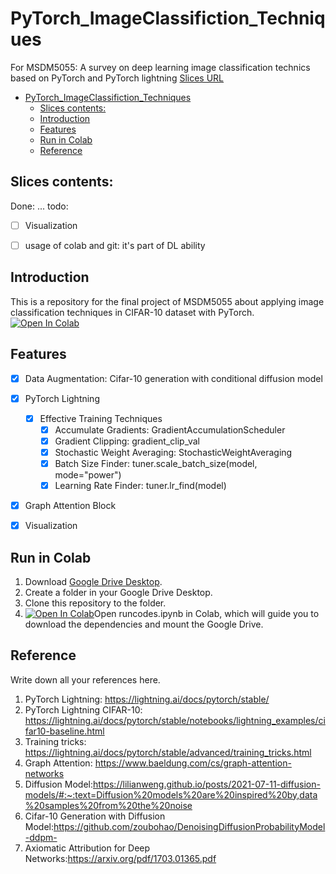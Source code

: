 # PyTorch_ImageClassifiction_Techniques

For MSDM5055: A survey on deep learning image classification technics based on PyTorch and PyTorch lightning
[Slices URL](https://lucajiang.github.io/PyTorch_ImageClassifiction_Techniques/slideshow/)

- [PyTorch\_ImageClassifiction\_Techniques](#pytorch_imageclassifiction_techniques)
  - [Slices contents:](#slices-contents)
  - [Introduction](#introduction)
  - [Features](#features)
  - [Run in Colab](#run-in-colab)
  - [Reference](#reference)


## Slices contents:
Done:
...
todo: 
- [ ] Visualization
- [ ] usage of colab and git: it's part of DL ability


## Introduction
This is a repository for the final project of MSDM5055 about applying image classification techniques in CIFAR-10 dataset with PyTorch.
[![Open In Colab](https://colab.research.google.com/assets/colab-badge.svg)](https://colab.research.google.com/github/LucaJiang/PyTorch_ImageClassifiction_Techniques/blob/main/runcodes.ipynb) 

## Features
- [x] Data Augmentation: Cifar-10 generation with conditional diffusion model
- [x] PyTorch Lightning
  - [x] Effective Training Techniques
    - [x] Accumulate Gradients: GradientAccumulationScheduler
    - [x] Gradient Clipping: gradient_clip_val
    - [x] Stochastic Weight Averaging: StochasticWeightAveraging
    - [x] Batch Size Finder: tuner.scale_batch_size(model, mode="power")
    - [x] Learning Rate Finder: tuner.lr_find(model)
- [x] Graph Attention Block
- [x] Visualization


## Run in Colab
1. Download [Google Drive Desktop](https://www.google.com/drive/download/).
2. Create a folder in your Google Drive Desktop. 
3. Clone this repository to the folder.
4. [![Open In Colab](https://colab.research.google.com/assets/colab-badge.svg)](https://colab.research.google.com/github/LucaJiang/PyTorch_ImageClassifiction_Techniques/blob/main/runcodes.ipynb)Open runcodes.ipynb in Colab, which will guide you to download the dependencies and mount the Google Drive.


## Reference
Write down all your references here. 
1. PyTorch Lightning: https://lightning.ai/docs/pytorch/stable/
2. PyTorch Lightning CIFAR-10: https://lightning.ai/docs/pytorch/stable/notebooks/lightning_examples/cifar10-baseline.html
3. Training tricks: https://lightning.ai/docs/pytorch/stable/advanced/training_tricks.html
4. Graph Attention: https://www.baeldung.com/cs/graph-attention-networks
5. Diffusion Model:https://lilianweng.github.io/posts/2021-07-11-diffusion-models/#:~:text=Diffusion%20models%20are%20inspired%20by,data%20samples%20from%20the%20noise
6. Cifar-10 Generation with Diffusion Model:https://github.com/zoubohao/DenoisingDiffusionProbabilityModel-ddpm-
7. Axiomatic Attribution for Deep Networks:https://arxiv.org/pdf/1703.01365.pdf

